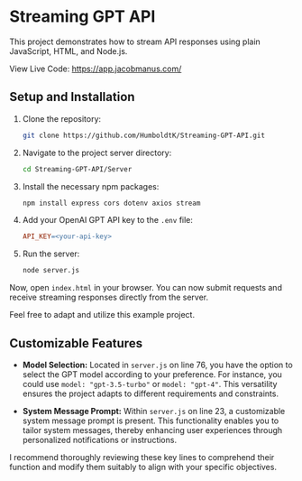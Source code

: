 # Streaming GPT API

This project demonstrates how to stream API responses using plain JavaScript, HTML, and Node.js. 

View Live Code: https://app.jacobmanus.com/

## Setup and Installation

1. Clone the repository:
    ```bash
    git clone https://github.com/HumboldtK/Streaming-GPT-API.git
    ```

2. Navigate to the project server directory:
    ```bash
    cd Streaming-GPT-API/Server
    ```

3. Install the necessary npm packages:
    ```bash
    npm install express cors dotenv axios stream
    ```

4. Add your OpenAI GPT API key to the `.env` file:
    ```makefile
    API_KEY=<your-api-key>
    ```

5. Run the server:
    ```bash
    node server.js
    ```

Now, open `index.html` in your browser. You can now submit requests and receive streaming responses directly from the server.


Feel free to adapt and utilize this example project.

## Customizable Features

- **Model Selection:** Located in `server.js` on line 76, you have the option to select the GPT model according to your preference. For instance, you could use `model: "gpt-3.5-turbo"` or `model: "gpt-4"`. This versatility ensures the project adapts to different requirements and constraints.

- **System Message Prompt:** Within `server.js` on line 23, a customizable system message prompt is present. This functionality enables you to tailor system messages, thereby enhancing user experiences through personalized notifications or instructions.

I recommend thoroughly reviewing these key lines to comprehend their function and modify them suitably to align with your specific objectives.


